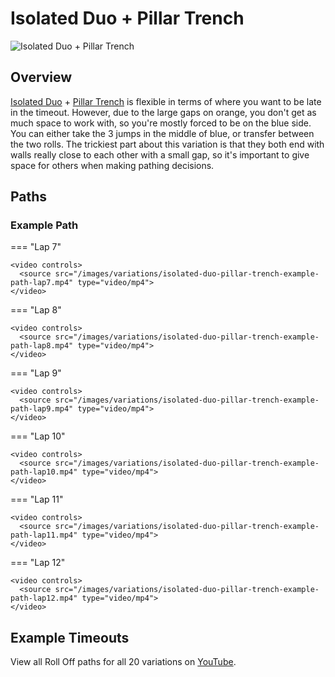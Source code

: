 # Isolated Duo + Pillar Trench

![Isolated Duo + Pillar Trench](../images/variations/isolated-duo-pillar-trench.jpg)

## Overview

[Isolated Duo](../rolls/isolated-duo.md#orange) + [Pillar Trench](../rolls/pillar-trench.md) is flexible in terms of where you want to be late in the timeout. However, due to the large gaps on orange, you don't get as much space to work with, so you're mostly forced to be on the blue side. You can either take the 3 jumps in the middle of blue, or transfer between the two rolls. The trickiest part about this variation is that they both end with walls really close to each other with a small gap, so it's important to give space for others when making pathing decisions.

## Paths

### Example Path

=== "Lap 7"

    <video controls>
      <source src="/images/variations/isolated-duo-pillar-trench-example-path-lap7.mp4" type="video/mp4">
    </video>

=== "Lap 8"

    <video controls>
      <source src="/images/variations/isolated-duo-pillar-trench-example-path-lap8.mp4" type="video/mp4">
    </video>

=== "Lap 9"

    <video controls>
      <source src="/images/variations/isolated-duo-pillar-trench-example-path-lap9.mp4" type="video/mp4">
    </video>

=== "Lap 10"

    <video controls>
      <source src="/images/variations/isolated-duo-pillar-trench-example-path-lap10.mp4" type="video/mp4">
    </video>

=== "Lap 11"

    <video controls>
      <source src="/images/variations/isolated-duo-pillar-trench-example-path-lap11.mp4" type="video/mp4">
    </video>

=== "Lap 12"

    <video controls>
      <source src="/images/variations/isolated-duo-pillar-trench-example-path-lap12.mp4" type="video/mp4">
    </video>

## Example Timeouts

View all Roll Off paths for all 20 variations on [YouTube](https://www.youtube.com/playlist?list=PLG_QNSp9ZgJLWYSNl4vY26VJCZeOQHO1F).
